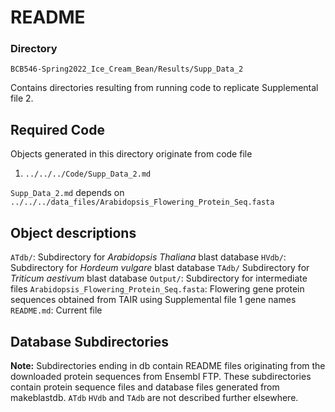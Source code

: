 # README

### Directory
`BCB546-Spring2022_Ice_Cream_Bean/Results/Supp_Data_2`  

Contains directories resulting from running code to replicate Supplemental file 2.
## Required Code
Objects generated in this directory originate from code file

1. `../../../Code/Supp_Data_2.md`

`Supp_Data_2.md` depends on `../../../data_files/Arabidopsis_Flowering_Protein_Seq.fasta`

## Object descriptions

`ATdb/`: Subdirectory for *Arabidopsis Thaliana* blast database
`HVdb/`: Subdirectory for *Hordeum vulgare* blast database
`TAdb/` Subdirectory for *Triticum aestivum* blast database
`Output/`: Subdirectory for intermediate files
`Arabidopsis_Flowering_Protein_Seq.fasta`: Flowering gene protein sequences obtained from TAIR using Supplemental file 1 gene names
`README.md`: Current file

## Database Subdirectories
**Note:** Subdirectories ending in db contain README files originating from the downloaded protein sequences from Ensembl FTP. These subdirectories contain protein sequence files and database files generated from makeblastdb. `ATdb` `HVdb` and `TAdb` are not described further elsewhere.
